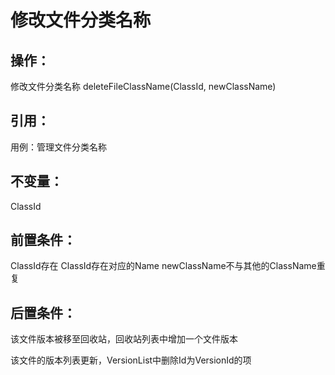 # 修改文件分类名称

## 操作：

修改文件分类名称 deleteFileClassName\(ClassId, newClassName\)

## 引用：

用例：管理文件分类名称

## 不变量：

ClassId

## 前置条件：

ClassId存在
ClassId存在对应的Name
newClassName不与其他的ClassName重复

## 后置条件：

该文件版本被移至回收站，回收站列表中增加一个文件版本

该文件的版本列表更新，VersionList中删除Id为VersionId的项

